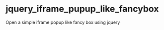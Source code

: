 jquery_iframe_pupup_like_fancybox
=================================

Open a simple iframe popup like fancy box using jquery
